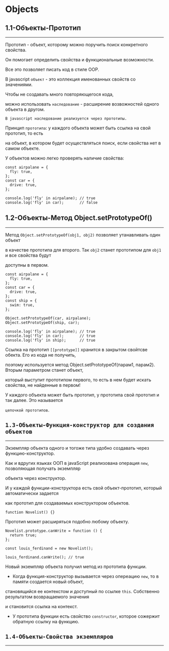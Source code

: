 # Objects

## 1.1-Объекты-Прототип

---

Прототип - объект, которому можно поручить поиск конкретного свойства.

Он помогает определить свойства и функциональные возможности.

Все это позволяет писать код в стиле ООР.

В javascript `объект` - это коллекция именованных свойств со значениями.

Чтобы не создавать много повторяющегося кода,

можно использовать `наследование` - расширение возвожностей одного объекта в другом.

`В javascript наследование реализуется через прототипы.`

Принцип `прототипа`: у каждого объекта может быть ссылка на свой прототип, то есть

на объект, в котором будет осуществляться поиск, если свойства нет в самом объекте.

У объектов можно легко проверять наличие свойства:

```
const airpalane = {
  fly: true,
};
const car = {
  drive: true,
};

console.log('fly' in airpalane); // true
console.log('fly' in car);       // false
```

## 1.2-Объекты-Метод Object.setPrototypeOf()

---

Метод `Object.setPrototypeOf(obj1, obj2)` позволяет утанавливать один объект

в качестве прототипа для второго. Так `obj2` станет прототипом для `obj1` и все свойства будут

доступны в первом.

```
const airpalane = {
  fly: true,
};
const car = {
  drive: true,
};
const ship = {
  swim: true,
};

Object.setPrototypeOf(car, airpalane);
Object.setPrototypeOf(ship, car);

console.log('fly' in airpalane); // true
console.log('fly' in car);       // true
console.log('fly' in ship);      // true
```

Ссылка на прототип `[[prototype]]` хранится в закрытом свойтсве обекта. Его из кода не получить,

поэтому используется метод Object.setPrototypeOf(парам1, парам2). Вторым параметром станет объект,

который выступит прототипом первого, то есть в нем будет искать свойства, не найденные в первом!

У каждого объекта может быть прототип, у прототипа свой прототип и так далее. Это называется

`цепочкой прототипов`.

## `1.3-Объекты-Функция-конструктор для создания объектов`

---

Экземпляр объекта одного и тогоже типа удобно создавать через функцию-конструктор.

Как и вдругих языках ООП в javaScript реализована операция `new`, позволяющая получать экземпляр

объекта через конструктор.

И у каждой функции-конструктора есть свой объект-прототип, который автоматически задается

как прототип для создаваемых конструктором объектов.

```
function Novelist() {}
```

Прототип может расширяться подобно любому объекту.

```
Novelist.prototype.canWrite = function () {
  return true;
};
```

```
const louis_ferdinand = new Novelist();

louis_ferdinand.canWrite(); // true
```

Новый экземпляр объекта получил метод из прототипа функции.

- Когда функция-конструктор вызывается через опереацию `new`, то в памяти создается новый объект,

становящийся ее контекстом и доступный по ссылке `this`. Собственно результатом возвращаемого значения

и становится ссылка на контекст.

- У прототипа функции есть свойство `constructor`, которое сожержит обратную ссылку на функцию.

## `1.4-Объекты-Свойства экземпляров`

---
